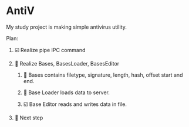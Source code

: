 # AntiV
My study project is making simple antivirus utility.

Plan:

1. :ballot_box_with_check: Realize pipe IPC command

2. :black_square_button: Realize Bases, BasesLoader, BasesEditor

	1. :black_square_button: Bases contains filetype, signature, length, hash, offset start and end.

	2. :black_square_button: Base Loader loads data to server.

	3. :ballot_box_with_check: Base Editor reads and writes data in file.

3. :black_square_button: Next step
